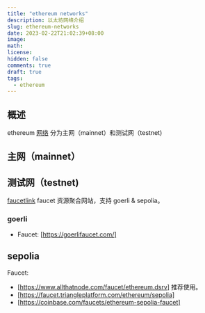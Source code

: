 ```yaml
---
title: "ethereum networks"
description: 以太坊网络介绍
slug: ethereum-networks
date: 2023-02-22T21:02:39+08:00
image:
math:
license:
hidden: false
comments: true
draft: true
tags:
  - ethereum
---
```


## 概述

ethereum [网络](https://ethereum.org/en/developers/docs/networks/) 分为主网（mainnet）和测试网（testnet)

## 主网（mainnet）

## 测试网（testnet)

[faucetlink](https://faucetlink.to/) faucet 资源聚合网站，支持 goerli & sepolia。

### goerli

- Faucet: [https://goerlifaucet.com/]

## sepolia

Faucet:

- [https://www.allthatnode.com/faucet/ethereum.dsrv] 推荐使用。
- [https://faucet.triangleplatform.com/ethereum/sepolia]
- [https://coinbase.com/faucets/ethereum-sepolia-faucet]

